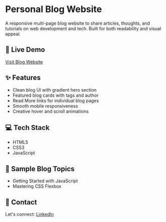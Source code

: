 # Personal Blog Website

A responsive multi-page blog website to share articles, thoughts, and tutorials on web development and tech. Built for both readability and visual appeal.

## 🔗 Live Demo
[Visit Blog Website](https://abhii7554.github.io/personalblog/)

## ✨ Features
- Clean blog UI with gradient hero section
- Featured blog cards with tags and author
- Read More links for individual blog pages
- Smooth mobile responsiveness
- Creative hover and scroll animations

## 💻 Tech Stack
- HTML5
- CSS3
- JavaScript

## 📝 Sample Blog Topics
- Getting Started with JavaScript
- Mastering CSS Flexbox

## 📩 Contact
Let's connect: [LinkedIn](https://www.linkedin.com/in/abhishek-patel-595055286/)
